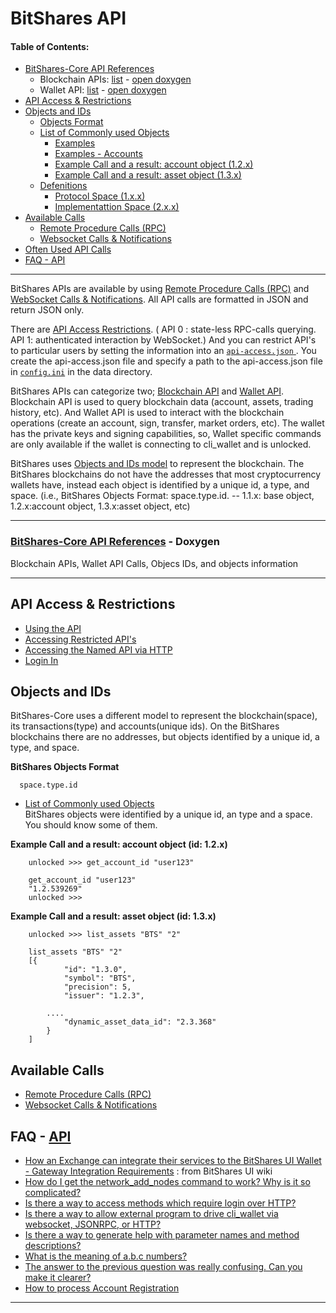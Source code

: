 # BitShares API

#### Table of Contents: 
- [BitShares-Core API References](../api/API_references.md#bitshares-core-api-references---doxygen-documentation-quick-links)
  - Blockchain APIs: [list](../api/API_references.md#bitshares-core-api-references---doxygen-documentation-quick-links) - [open doxygen](https://bitshares.org/doxygen/namespacegraphene_1_1app.html) 
  - Wallet API: [list](../api/API_references.md#bitshares-core-api-references---doxygen-documentation-quick-links) - [open doxygen](https://bitshares.org/doxygen/classgraphene_1_1wallet_1_1wallet__api.html) 
- [API Access & Restrictions](../api/api_restrictions.md#api-access-and-restrictions)
- [Objects and IDs](../api/object_ids.md#objects-and-ids)  
  - [Objects Format](../api/object_ids.md#bitshares-objects-format)
  - [List of Commonly used Objects](../api/object_ids.md#list-of-commonly-used-objects)
    - [Examples](../api/object_ids.md#examples)
    - [Examples - Accounts](../api/object_ids.md#examples---accounts)
    - [Example Call and a result: account object (1.2.x)](../api/object_ids.md#example-call-and-a-result-account-object-id-12x)
    - [Example Call and a result: asset object (1.3.x) ](../api/object_ids.md#example-call-and-a-result-asset-object-id-13x)
  - [Defenitions](../api/object_ids.md#definitions)
    - [Protocol Space (1.x.x)](../api/object_ids.md#protocol-space-1xx)
    - [Implementattion Space (2.x.x)](../api/object_ids.md#implementattion-space-2xx)
- [Available Calls](../api/README.md#available-calls) 
  - [Remote Procedure Calls (RPC)](../api/rpc.md#remote-procedure-calls)
  - [Websocket Calls & Notifications](../api/websocket_calls_notifications.md#websocket-calls-notifications)
- [Often Used API Calls](../api/often_used_call.md#often-used-api-calls)
- [FAQ - API](../tutorials/FAQ.md#apis)

***

BitShares APIs are available by using [Remote Procedure Calls (RPC)](../api/rpc.md#remote-procedure-calls) and [WebSocket Calls & Notifications](../api/websocket_calls_notifications.md#websocket-calls-notifications).  All API calls are formatted in JSON and return JSON only.

There are [API Access Restrictions](../api/api_restrictions.md#api-access-and-restrictions). ( API 0 : state-less RPC-calls querying.  API 1: authenticated interaction by WebSocket.)  And you can restrict API's to particular users by setting the information into an [`api-access.json` ](../api/api_restrictions.md#accessing-restricted-apis).  You create the api-access.json file and specify a path to the api-access.json file in [`config.ini`](../nodes_full_witness/full_nodes.md#configuration) in the data directory. 

BitShares APIs can categorize two; [Blockchain API](https://bitshares.org/doxygen/namespacegraphene_1_1app.html) and [Wallet API](https://bitshares.org/doxygen/classgraphene_1_1wallet_1_1wallet__api.html). Blockchain API is used to query blockchain data  (account, assets, trading history, etc).  And Wallet API is used to interact with the blockchain operations (create an account, sign, transfer, market orders, etc). The wallet has the private keys and signing capabilities, so, Wallet specific commands are only available if the wallet is connecting to cli_wallet and is unlocked. 

BitShares uses [Objects and IDs model](../api/object_ids.md#objects-and-ids) to represent the blockchain. The BitShares blockchains do not have the addresses that most cryptocurrency wallets have, instead each object is identified by a unique id, a type, and space. (i.e., BitShares Objects Format: space.type.id.  -- 1.1.x: base object, 1.2.x:account object, 1.3.x:asset object, etc)  

***

### [BitShares-Core API References](../api/API_references.md#bitshares-core-api-references---doxygen-documentation) - Doxygen 
Blockchain APIs, Wallet API Calls, Objecs IDs, and objects information
***

## API Access & Restrictions
   - [Using the API](../api/api_restrictions.md#using-the-api)
   - [Accessing Restricted API's ](../api/api_restrictions.md#accessing-restricted-apis)
   - [Accessing the Named API via HTTP](../api/api_restrictions.md#accessing-the-named-api-via-http)
   - [Login In](../api/api_restrictions.md#login-in)

## Objects and IDs
BitShares-Core uses a different model to represent the blockchain(space), its transactions(type) and accounts(unique ids). On the BitShares blockchains there are no addresses, but objects identified by a unique id, a type, and space.

**BitShares Objects Format**

      space.type.id

- [List of Commonly used Objects](../api/object_ids.md#objects-and-ids)   
BitShares objects were identified by a unique id, an type and a space. You should know some of them.
   
   
**Example Call and a result: account object (id: 1.2.x)**

		unlocked >>> get_account_id "user123"
		
		get_account_id "user123"
		"1.2.539269"
		unlocked >>>


**Example Call and a result: asset object (id: 1.3.x)**

		unlocked >>> list_assets "BTS" "2"
		
		list_assets "BTS" "2"
		[{
				"id": "1.3.0",
				"symbol": "BTS",
				"precision": 5,
				"issuer": "1.2.3",

			....
				"dynamic_asset_data_id": "2.3.368"
			}
		]		


## Available Calls   
- [Remote Procedure Calls (RPC)](../api/rpc.md#remote-procedure-calls)
- [Websocket Calls & Notifications](../api/websocket_calls_notifications.md#websocket-calls-notifications)



## FAQ - [API](../tutorials/FAQ.md#apis)
 - [How an Exchange can integrate their services to the BitShares UI Wallet - Gateway Integration Requirements](https://github.com/bitshares/bitshares-ui/wiki/Gateway-Integration-Requirements) : from BitShares UI wiki
 - [How do I get the network_add_nodes command to work? Why is it so complicated?](../tutorials/FAQ.md#q-how-do-i-get-the-network_add_nodes-command-to-work-why-is-it-so-complicated)
 - [Is there a way to access methods which require login over HTTP?](../tutorials/FAQ.md#q-is-there-a-way-to-access-methods-which-require-login-over-http)
 - [Is there a way to allow external program to drive cli_wallet via websocket, JSONRPC, or HTTP?](../tutorials/FAQ.md#q-is-there-a-way-to-allow-external-program-to-drive-cli_wallet-via-websocket-jsonrpc-or-http)
 - [Is there a way to generate help with parameter names and method descriptions?](../tutorials/FAQ.md#q-is-there-a-way-to-generate-help-with-parameter-names-and-method-descriptions)
 - [What is the meaning of a.b.c numbers?](../tutorials/FAQ.md#q-what-is-the-meaning-of-abc-numbers)
 - [The answer to the previous question was really confusing. Can you make it clearer?](../tutorials/FAQ.md#q-the-answer-to-the-previous-question-was-really-confusing-can-you-make-it-clearer)
 - [How to process Account Registration](../accounts/account_registration.md#account-registration)



***

